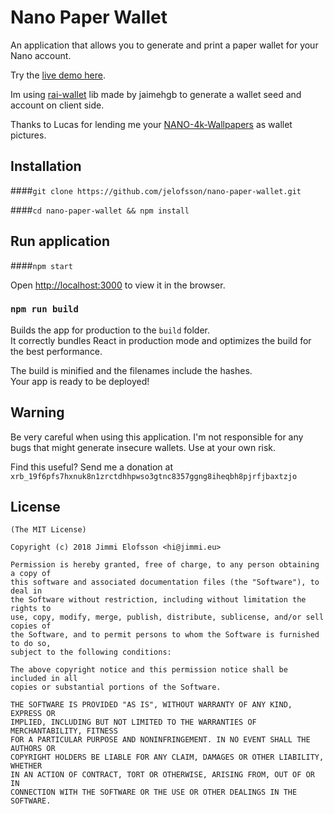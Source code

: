 
# Nano Paper Wallet

An application that allows you to generate and print a paper wallet for your Nano account.

Try the [live demo here](https://jelofsson.github.io/nano-paper-wallet).

Im using [rai-wallet](https://www.npmjs.com/package/rai-wallet) lib made by jaimehgb  to generate a wallet seed and account on client side.

Thanks to Lucas for lending me your [NANO-4k-Wallpapers](https://www.behance.net/gallery/61543179/NANO-4k-Wallpapers) as wallet pictures.

## Installation

####`git clone https://github.com/jelofsson/nano-paper-wallet.git`

####`cd nano-paper-wallet && npm install`

## Run application

####`npm start`

Open [http://localhost:3000](http://localhost:3000) to view it in the browser.


### `npm run build`

Builds the app for production to the `build` folder.<br>
It correctly bundles React in production mode and optimizes the build for the best performance.

The build is minified and the filenames include the hashes.<br>
Your app is ready to be deployed!

## Warning

Be very careful when using this application. I'm not responsible for any bugs that might generate insecure wallets. Use at your own risk.

Find this useful? Send me a donation at `xrb_19f6pfs7hxnuk8n1zrctdhhpwso3gtnc8357ggng8iheqbh8pjrfjbaxtzjo`

## License

```
(The MIT License)

Copyright (c) 2018 Jimmi Elofsson <hi@jimmi.eu>

Permission is hereby granted, free of charge, to any person obtaining a copy of
this software and associated documentation files (the "Software"), to deal in
the Software without restriction, including without limitation the rights to
use, copy, modify, merge, publish, distribute, sublicense, and/or sell copies of
the Software, and to permit persons to whom the Software is furnished to do so,
subject to the following conditions:

The above copyright notice and this permission notice shall be included in all
copies or substantial portions of the Software.

THE SOFTWARE IS PROVIDED "AS IS", WITHOUT WARRANTY OF ANY KIND, EXPRESS OR
IMPLIED, INCLUDING BUT NOT LIMITED TO THE WARRANTIES OF MERCHANTABILITY, FITNESS
FOR A PARTICULAR PURPOSE AND NONINFRINGEMENT. IN NO EVENT SHALL THE AUTHORS OR
COPYRIGHT HOLDERS BE LIABLE FOR ANY CLAIM, DAMAGES OR OTHER LIABILITY, WHETHER
IN AN ACTION OF CONTRACT, TORT OR OTHERWISE, ARISING FROM, OUT OF OR IN
CONNECTION WITH THE SOFTWARE OR THE USE OR OTHER DEALINGS IN THE SOFTWARE.
```